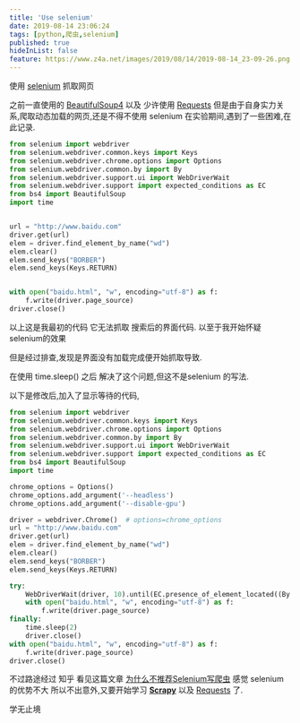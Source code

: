 ```yaml
---
title: 'Use selenium'
date: 2019-08-14 23:06:24
tags: [python,爬虫,selenium]
published: true
hideInList: false
feature: https://www.z4a.net/images/2019/08/14/2019-08-14_23-09-26.png
---
```

使用 [selenium](https://www.seleniumhq.org) 抓取网页

<!-- more -->


之前一直使用的 [BeautifulSoup4](https://beautifulsoup.readthedocs.io/zh_CN/v4.4.0/) 以及 少许使用 [Requests](https://2.python-requests.org//zh_CN/latest/) 但是由于自身实力关系,爬取动态加载的网页,还是不得不使用  selenium 在实验期间,遇到了一些困难,在此记录.

```python
from selenium import webdriver
from selenium.webdriver.common.keys import Keys
from selenium.webdriver.chrome.options import Options
from selenium.webdriver.common.by import By
from selenium.webdriver.support.ui import WebDriverWait
from selenium.webdriver.support import expected_conditions as EC
from bs4 import BeautifulSoup
import time


url = "http://www.baidu.com"
driver.get(url)
elem = driver.find_element_by_name("wd")
elem.clear()
elem.send_keys("BORBER")
elem.send_keys(Keys.RETURN)


with open("baidu.html", "w", encoding="utf-8") as f:
    f.write(driver.page_source)
driver.close()
```

以上这是我最初的代码 它无法抓取 搜索后的界面代码. 以至于我开始怀疑 selenium的效果

但是经过排查,发现是界面没有加载完成便开始抓取导致.

在使用 time.sleep() 之后 解决了这个问题,但这不是selenium 的写法.



以下是修改后,加入了显示等待的代码,

```python
from selenium import webdriver
from selenium.webdriver.common.keys import Keys
from selenium.webdriver.chrome.options import Options
from selenium.webdriver.common.by import By
from selenium.webdriver.support.ui import WebDriverWait
from selenium.webdriver.support import expected_conditions as EC
from bs4 import BeautifulSoup
import time

chrome_options = Options()
chrome_options.add_argument('--headless')
chrome_options.add_argument('--disable-gpu')

driver = webdriver.Chrome()  # options=chrome_options
url = "http://www.baidu.com"
driver.get(url)
elem = driver.find_element_by_name("wd")
elem.clear()
elem.send_keys("BORBER")
elem.send_keys(Keys.RETURN)

try:
    WebDriverWait(driver, 10).until(EC.presence_of_element_located((By.ID, "page")))
    with open("baidu.html", "w", encoding="utf-8") as f:
        f.write(driver.page_source)
finally:
    time.sleep(2)
    driver.close()
with open("baidu.html", "w", encoding="utf-8") as f:
    f.write(driver.page_source)
driver.close()
```

不过路途经过 知乎 看见这篇文章 [为什么不推荐Selenium写爬虫](https://zhuanlan.zhihu.com/p/33542626)  感觉 selenium 的优势不大 所以不出意外,又要开始学习 **[Scrapy](https://scrapy.org)** 以及  [Requests](https://2.python-requests.org//zh_CN/latest/)  了.

学无止境